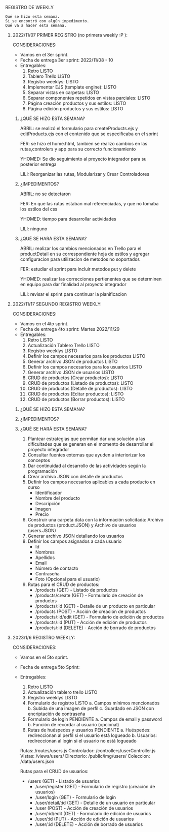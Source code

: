 REGISTRO DE WEEKLY

    Qué se hizo esta semana.
    Si se encontró con algún impedimento.
    Qué va a hacer esta semana.

1. 2022/11/07 PRIMER REGISTRO (no primera weekly :P ):

    CONSIDERACIONES:

    - Vamos en el 3er sprint. 
    - Fecha de entrega 3er sprint: 2022/11/08 - 10
    - Entregables:
        1. Retro                                              LISTO
        2. Tablero Trello                                     LISTO
        3. Registro weeklys:                                  LISTO
        4. Implementar EJS (template engine):                 LISTO
        5. Separar vistas en carpetas:                        LISTO
        6. Separar componentes repetidos en vistas parciales: LISTO
        7. Página creación productos y sus estilos:           LISTO
        8. Página edición productos y sus estilos:            LISTO


    1. ¿QUÉ SE HIZO ESTA SEMANA?

        ABRIL: se realizó el formulario para createProducts.ejs y editProducts.ejs con el contenido que se especificaba en el sprint

        FER: se hizo el home.html, tambien se realizo cambios en las rutas,controlers y app para su correcto funcionamiento

        YHOMED: Se dio seguimiento al proyecto integrador para su posterior entrega 

        LILI: Reorganizar las rutas, Modularizar y Crear Controladores

    2.  ¿IMPEDIMENTOS?

        ABRIL: no se detectaron

        FER: En que las rutas estaban mal referenciadas, y que no tomaba los estilos del css

        YHOMED: tiempo para desarrollar actividades

        LILI: ninguno

    3. ¿QUÉ SE HARÁ ESTA SEMANA?

        ABRIL: realizar los cambios mencionados en Trello para el productDetail en su correspondiente hoja de estilos y agregar configuracion para utilizacion de metodos no soportados

        FER: estudiar el sprint para incluir metodos put y delete

        YHOMED: realizar las correcciones pertienentes que se determinen en equipo para dar finalidad al proyecto integrador 

        LILI: revisar el sprint para continuar la planificacion

2. 2022/11/17 SEGUNDO REGISTRO WEEKLY:

    CONSIDERACIONES:

    - Vamos en el 4to sprint. 
    - Fecha de entrega 4to sprint: Martes 2022/11/29
    - Entregables:
        1. Retro                                                                      LISTO
        2. Actualización Tablero Trello                                               LISTO 
        3. Registro weeklys                                                           LISTO 
        4. Definir los campos necesarios para los productos                           LISTO
        5. Generar archivo JSON de productos                                          LISTO
        6. Definir los campos necesarios para los usuarios                            LISTO
        7. Generar archivo JSON de usuarios                                           LISTO
        8. CRUD de productos (Crear productos):                                       LISTO
        9. CRUD de productos (Listado de productos):                                  LISTO
        10. CRUD de productos (Detalle de productos):                                 LISTO
        11. CRUD de productos (Editar productos):                                     LISTO
        12. CRUD de productos (Borrar productos):                                     LISTO

    1. ¿QUÉ SE HIZO ESTA SEMANA?

    2. ¿IMPEDIMENTOS?

    3. ¿QUÉ SE HARÁ ESTA SEMANA?

        1. Plantear estrategias que permitan dar una solución a las dificultades que se generan en el momento de desarrollar el proyecto integrador 
        2. Consultar fuentes externas que ayuden a interiorizar los conceptos
        3. Dar continuidad al desarrollo de las actividades según la programación 
        4. Crear archivo JSON con detalle de productos 
        5. Definir los campos necesarios aplicables a cada producto en curso 
            - Identificador
            - Nombre del producto
            - Descripción
            - Imagen
            - Precio
        6. Construir una carpeta data con la información solicitada: Archivo de productos (product.JSON) y Archivo de usuarios (users.JSON)
        7. Generar archivo JSON detallando los usuarios 
        8. Definir los campos asignados a cada usuario 
            - Id
            - Nombres
            - Apellidos
            - Email
            - Número de contacto
            - Contraseña
            - Foto (Opcional para el usuario)
        9. Rutas para el CRUD de productos:
            - /products (GET) - Listado de productos 
            - /products/create (GET) - Formulario de creación de productos 
            - /products/:id (GET) - Detalle de un producto en particular 
            - /products (POST) - Acción de creación de productos  
            - /products/:id/edit (GET) - Formulario de edición de productos  
            - /products/:id (PUT) - Acción de edición de productos 
            - /products/:id (DELETE) - Acción de borrado de productos

3. 2023/1/6 REGISTRO WEEKLY:

    CONSIDERACIONES:

    - Vamos en el 5to sprint.                                                   
    - Fecha de entrega 5to Sprint:                      
    - Entregables:
        1. Retro                                                                LISTO
        2. Actualización tablero trello                                         LISTO
        3. Registro weeklys                                                     LISTO
        4. Formulario de registro                                               LISTO
            a. Campos mínimos mencionados
            b. Subida de una imagen de perfil
            c. Guardado en JSON con encriptación de contraseña
        5. Formulario de login                                                  PENDIENTE
            a. Campos de email y password
            b. Función de recordar al usuario (opcional)
        6. Rutas de huéspedes y usuarios                                        PENDIENTE
            a. Huéspedes: redireccionan al perfil si el usuario está logueado
            b. Usuarios: redireccionan al login si el usuario no está logueado

        Rutas:
            /routes/users.js
        Controlador:
            /controllers/userController.js
        Vistas:
            /views/users/
        Directorio:
            /public/img/users/
        Coleccion:
            /data/users.json

        Rutas para el CRUD de usuarios:
        - /users (GET) - Listado de usuarios
            - /user/register (GET) - Formulario de registro (creación de usuarios) 
            - /user/login (GET) - Formulario de login
            - /user/detail/:id (GET) - Detalle de un usuario en particular 
            - /user (POST) - Acción de creación de usuarios  
            - /user/:id/edit (GET) - Formulario de edición de usuarios 
            - /user/:id (PUT) - Acción de edición de usuarios
            - /user/:id (DELETE) - Acción de borrado de usuarios



